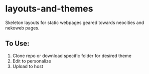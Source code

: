 # layouts-and-themes
Skeleton layouts for static webpages geared towards neocities and nekoweb pages.

## To Use:
1. Clone repo or download specific folder for desired theme
2. Edit to personalize
3. Upload to host